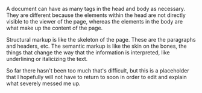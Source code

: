 A document can have as many tags in the head and body as necessary. They are different because the elements within the head are not directly visible to the viewer of the page, whereas the elements in the body are what make up the content of the page.

Structural markup is like the skeleton of the page. These are the paragraphs and headers, etc. The semantic markup is like the skin on the bones, the things that change the way that the information is interpreted, like underlining or italicizing the text.

So far there hasn't been too much that's difficult, but this is a placeholder that I hopefully will not have to return to soon in order to edit and explain what severely messed me up.

